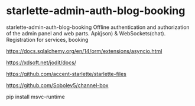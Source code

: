 # starlette-admin-auth-blog-booking

starlette-admin-auth-blog-booking
Offline authentication and authorization of the admin panel and web parts. Api(json) & WebSockets(chat). Registration for services, booking

https://docs.sqlalchemy.org/en/14/orm/extensions/asyncio.html

https://xdsoft.net/jodit/docs/

https://github.com/accent-starlette/starlette-files

https://github.com/Sobolev5/channel-box

pip install msvc-runtime